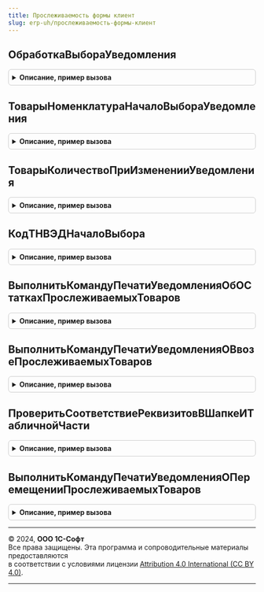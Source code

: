 ```yaml
---
title: Прослеживаемость формы клиент
slug: erp-uh/прослеживаемость-формы-клиент
---
```



## ОбработкаВыбораУведомления
<details style="margin: 1em 0; padding: 0.5em; border: 1px solid #ccc; border-radius: 6px;">

<summary style="font-weight: bold; cursor: pointer;">Описание, пример вызова</summary>

```bsl

// Процедура вызывается при выборе ТНВЭД и номенклатуры в документе
// Уведомление об остатках прослеживаемых товаров
//
// Параметры:
//  Форма - ФормаКлиентскогоПриложения - Форма из которой вызвана формы выбора
//  Выбранное значение - выбранное значение в форме выбора
//  ИсточникВыбора - ФормаКлиенскогоПриложения - форма в которой выбрали значение
//
Процедура ОбработкаВыбораУведомления(Форма, ВыбранноеЗначение, ИсточникВыбора) Экспорт
```

Пример вызова
```bsl
ПрослеживаемостьФормыКлиент.ОбработкаВыбораУведомления(Форма, ВыбранноеЗначение, ИсточникВыбора) 
```
</details>

## ТоварыНоменклатураНачалоВыбораУведомления
<details style="margin: 1em 0; padding: 0.5em; border: 1px solid #ccc; border-radius: 6px;">

<summary style="font-weight: bold; cursor: pointer;">Описание, пример вызова</summary>

```bsl

// Процедура вызывается при начале выбора номенклатуры
//
// Параметры:
// ФормаВладелец - ФормаКлиентскогоПриложения - Форма, в которой выбрали номенклатуру
Процедура ТоварыНоменклатураНачалоВыбораУведомления(ФормаВладелец) Экспорт
```

Пример вызова
```bsl
ПрослеживаемостьФормыКлиент.ТоварыНоменклатураНачалоВыбораУведомления(ФормаВладелец) 
```
</details>

## ТоварыКоличествоПриИзмененииУведомления
<details style="margin: 1em 0; padding: 0.5em; border: 1px solid #ccc; border-radius: 6px;">

<summary style="font-weight: bold; cursor: pointer;">Описание, пример вызова</summary>

```bsl

// Процедура вызывается при изменении количества в документе
// Уведомление об остатках прослеживаемых товаров
//
// Параметры:
//  Форма - ФормаКлиентскогоПриложения - форма владелец
//  ТекущиеДанные - ДанныеФормыЭлементКоллекции - текущая строка в таблице товары
//
Процедура ТоварыКоличествоПриИзмененииУведомления(Форма, ТекущиеДанные) Экспорт
```

Пример вызова
```bsl
ПрослеживаемостьФормыКлиент.ТоварыКоличествоПриИзмененииУведомления(Форма, ТекущиеДанные) 
```
</details>

## КодТНВЭДНачалоВыбора
<details style="margin: 1em 0; padding: 0.5em; border: 1px solid #ccc; border-radius: 6px;">

<summary style="font-weight: bold; cursor: pointer;">Описание, пример вызова</summary>

```bsl

// Вызывается при начале выбора кода ТНВЭД в документе
// Уведомление об остатках прослеживаемых товаров
//
// Параметры:
// ФормаВладелец - ФормаКлиентскогоПриложения - форма владелец
//
Процедура КодТНВЭДНачалоВыбора(ФормаВладелец) Экспорт
```

Пример вызова
```bsl
ПрослеживаемостьФормыКлиент.КодТНВЭДНачалоВыбора(ФормаВладелец) 
```
</details>

## ВыполнитьКомандуПечатиУведомленияОбОСтаткахПрослеживаемыхТоваров
<details style="margin: 1em 0; padding: 0.5em; border: 1px solid #ccc; border-radius: 6px;">

<summary style="font-weight: bold; cursor: pointer;">Описание, пример вызова</summary>

```bsl

// Выполняет команду печати документа Уведомление об остатках прослеживаемых товаров
//
// Параметры:
//  ОписаниеКоманды - структура, содержащая ключ, соответствующие таблице значений
//						создаваемой функций БСП УправлениеПечатью.СоздатьКоллекциюКомандПечати(),
//						и ключ Форма - управляемая форма, из которой вызвана команда печати.
//
Функция ВыполнитьКомандуПечатиУведомленияОбОСтаткахПрослеживаемыхТоваров(ОписаниеКоманды) Экспорт
```

Пример вызова
```bsl
Результат = ПрослеживаемостьФормыКлиент.ВыполнитьКомандуПечатиУведомленияОбОСтаткахПрослеживаемыхТоваров(ОписаниеКоманды) 
```
</details>

## ВыполнитьКомандуПечатиУведомленияОВвозеПрослеживаемыхТоваров
<details style="margin: 1em 0; padding: 0.5em; border: 1px solid #ccc; border-radius: 6px;">

<summary style="font-weight: bold; cursor: pointer;">Описание, пример вызова</summary>

```bsl

// Выполняет команду печати документа "Уведомление о ввозе прослеживаемых товаров"
//
// Параметры:
//  ОписаниеКоманды - структура,содержащая ключ, соответствующие таблице значений
//						создаваемой функций БСП УправлениеПечатью.СоздатьКоллекциюКомандПечати(),
//						и ключ Форма - управляемая форма, из которой вызвана команда печати.
//
Функция ВыполнитьКомандуПечатиУведомленияОВвозеПрослеживаемыхТоваров(ОписаниеКоманды) Экспорт
```

Пример вызова
```bsl
Результат = ПрослеживаемостьФормыКлиент.ВыполнитьКомандуПечатиУведомленияОВвозеПрослеживаемыхТоваров(ОписаниеКоманды) 
```
</details>

## ПроверитьСоответствиеРеквизитовВШапкеИТабличнойЧасти
<details style="margin: 1em 0; padding: 0.5em; border: 1px solid #ccc; border-radius: 6px;">

<summary style="font-weight: bold; cursor: pointer;">Описание, пример вызова</summary>

```bsl

// Проверяет соответствие реквизитов шапки с реквизитами табличной части
//
// Параметры:
// ФормаВладелец - ФормаКлиентскогоПриложения - форма владелец
// Отказ - булево - признак отказа
// ПараметрыЗаписи - РежимЗаписиДокумента - режимы записи документа
//
Процедура ПроверитьСоответствиеРеквизитовВШапкеИТабличнойЧасти(Форма, Отказ, ПараметрыЗаписи) Экспорт
```

Пример вызова
```bsl
ПрослеживаемостьФормыКлиент.ПроверитьСоответствиеРеквизитовВШапкеИТабличнойЧасти(Форма, Отказ, ПараметрыЗаписи) 
```
</details>

## ВыполнитьКомандуПечатиУведомленияОПеремещенииПрослеживаемыхТоваров
<details style="margin: 1em 0; padding: 0.5em; border: 1px solid #ccc; border-radius: 6px;">

<summary style="font-weight: bold; cursor: pointer;">Описание, пример вызова</summary>

```bsl

// Выполняет команду печати документа Уведомление о перемещении прослеживаемых товаров
//
// Параметры:
//  ОписаниеКоманды - структура, содержащая ключ, соответствующие таблице значений
//						создаваемой функций БСП УправлениеПечатью.СоздатьКоллекциюКомандПечати(),
//						и ключ Форма - управляемая форма, из которой вызвана команда печати.
//
Функция ВыполнитьКомандуПечатиУведомленияОПеремещенииПрослеживаемыхТоваров(ОписаниеКоманды) Экспорт
```

Пример вызова
```bsl
Результат = ПрослеживаемостьФормыКлиент.ВыполнитьКомандуПечатиУведомленияОПеремещенииПрослеживаемыхТоваров(ОписаниеКоманды) 
```
</details>

---

© 2024, **ООО 1С-Софт**  
Все права защищены. Эта программа и сопроводительные материалы предоставляются  
в соответствии с условиями лицензии [Attribution 4.0 International (CC BY 4.0)](https://creativecommons.org/licenses/by/4.0/legalcode).

---
